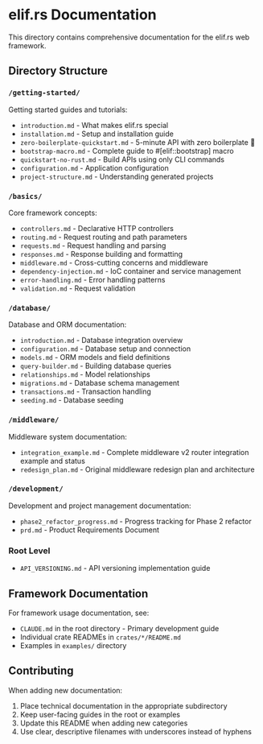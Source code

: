 # elif.rs Documentation

This directory contains comprehensive documentation for the elif.rs web framework.

## Directory Structure

### `/getting-started/`
Getting started guides and tutorials:
- `introduction.md` - What makes elif.rs special
- `installation.md` - Setup and installation guide
- `zero-boilerplate-quickstart.md` - 5-minute API with zero boilerplate 🚀
- `bootstrap-macro.md` - Complete guide to #[elif::bootstrap] macro
- `quickstart-no-rust.md` - Build APIs using only CLI commands
- `configuration.md` - Application configuration
- `project-structure.md` - Understanding generated projects

### `/basics/`
Core framework concepts:
- `controllers.md` - Declarative HTTP controllers
- `routing.md` - Request routing and path parameters
- `requests.md` - Request handling and parsing
- `responses.md` - Response building and formatting
- `middleware.md` - Cross-cutting concerns and middleware
- `dependency-injection.md` - IoC container and service management
- `error-handling.md` - Error handling patterns
- `validation.md` - Request validation

### `/database/`
Database and ORM documentation:
- `introduction.md` - Database integration overview
- `configuration.md` - Database setup and connection
- `models.md` - ORM models and field definitions
- `query-builder.md` - Building database queries
- `relationships.md` - Model relationships
- `migrations.md` - Database schema management
- `transactions.md` - Transaction handling
- `seeding.md` - Database seeding

### `/middleware/`
Middleware system documentation:
- `integration_example.md` - Complete middleware v2 router integration example and status
- `redesign_plan.md` - Original middleware redesign plan and architecture

### `/development/`
Development and project management documentation:
- `phase2_refactor_progress.md` - Progress tracking for Phase 2 refactor
- `prd.md` - Product Requirements Document

### Root Level
- `API_VERSIONING.md` - API versioning implementation guide

## Framework Documentation

For framework usage documentation, see:
- `CLAUDE.md` in the root directory - Primary development guide
- Individual crate READMEs in `crates/*/README.md`
- Examples in `examples/` directory

## Contributing

When adding new documentation:
1. Place technical documentation in the appropriate subdirectory
2. Keep user-facing guides in the root or examples
3. Update this README when adding new categories
4. Use clear, descriptive filenames with underscores instead of hyphens